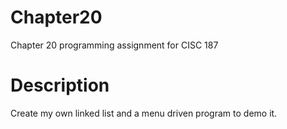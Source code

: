 # Chapter20
Chapter 20 programming assignment for CISC 187

# Description
Create my own linked list and a menu driven program to demo it.
